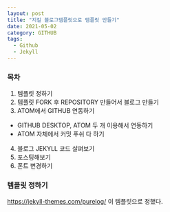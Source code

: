 ```yaml
---
layout: post
title: "지킬 블로그템플릿으로 템플릿 만들기"
date: 2021-05-02
category: GITHUB
tags:
  - Github
  - Jekyll
---
```


### 목차
1. 템플릿 정하기
2. 템플릿 FORK 후 REPOSITORY 만들어서 블로그 만들기
3. ATOM에서 GITHUB 연동하기
  - GITHUB DESKTOP, ATOM 두 개 이용해서 연동하기
  - ATOM 자체에서 커밋 푸쉬 다 하기
4. 블로그 JEKYLL 코드 살펴보기
5. 포스팅해보기
6. 폰트 변경하기

### 템플릿 정하기
<https://jekyll-themes.com/purelog/>
이 템플릿으로 정했다.  

